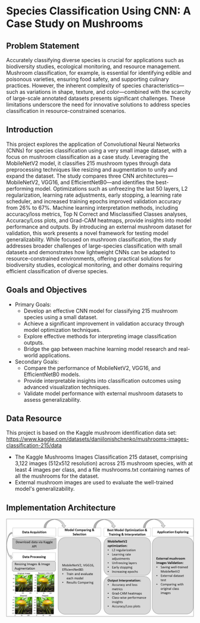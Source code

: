 # Species Classification Using CNN: A Case Study on Mushrooms

## Problem Statement
Accurately classifying diverse species is crucial for applications such as biodiversity studies, ecological monitoring, and resource management. Mushroom classification, for example, is essential for identifying edible and poisonous varieties, ensuring food safety, and supporting culinary practices. However, the inherent complexity of species characteristics—such as variations in shape, texture, and color—combined with the scarcity of large-scale annotated datasets presents significant challenges. These limitations underscore the need for innovative solutions to address species classification in resource-constrained scenarios.
## Introduction
This project explores the application of Convolutional Neural Networks (CNNs) for species classification using a very small image dataset, with a focus on mushroom classification as a case study. Leveraging the MobileNetV2 model, it classifies 215 mushroom types through data preprocessing techniques like resizing and augmentation to unify and expand the dataset. The study compares three CNN architectures—MobileNetV2, VGG16, and EfficientNetB0—and identifies the best-performing model. Optimizations such as unfreezing the last 50 layers, L2 regularization, learning rate adjustments, early stopping, a learning rate scheduler, and increased training epochs improved validation accuracy from 26% to 67%. Machine learning interpretation methods, including accuracy/loss metrics, Top N Correct and Misclassified Classes analyses, Accuracy/Loss plots, and Grad-CAM heatmaps, provide insights into model performance and outputs. By introducing an external mushroom dataset for validation, this work presents a novel framework for testing model generalizability. While focused on mushroom classification, the study addresses broader challenges of large-species classification with small datasets and demonstrates how lightweight CNNs can be adapted to resource-constrained environments, offering practical solutions for biodiversity studies, ecological monitoring, and other domains requiring efficient classification of diverse species.

## Goals and Objectives
- Primary Goals:
  - Develop an effective CNN model for classifying 215 mushroom species using a small dataset.
  - Achieve a significant improvement in validation accuracy through model optimization techniques.
  - Explore effective methods for interpreting image classification outputs.
  - Bridge the gap between machine learning model research and real-world applications.
- Secondary Goals:
  - Compare the performance of MobileNetV2, VGG16, and EfficientNetB0 models.
  - Provide interpretable insights into classification outcomes using advanced visualization techniques.
  - Validate model performance with external mushroom datasets to assess generalizability.

## Data Resource
This project is based on the Kaggle mushroom identification data set:
https://www.kaggle.com/datasets/daniilonishchenko/mushrooms-images-classification-215/data
- The Kaggle Mushrooms Images Classification 215 dataset, comprising 3,122 images (512x512 resolution) across 215 mushroom species, with at least 4 images per class, and a file mushrooms.txt containing names of all the mushrooms for the dataset.
-	External mushroom images are used to evaluate the well-trained model's generalizability.

## Implementation Architecture
![](https://raw.githubusercontent.com/mariazhou668899/MushroomsClassification/main/data_flow.png)

